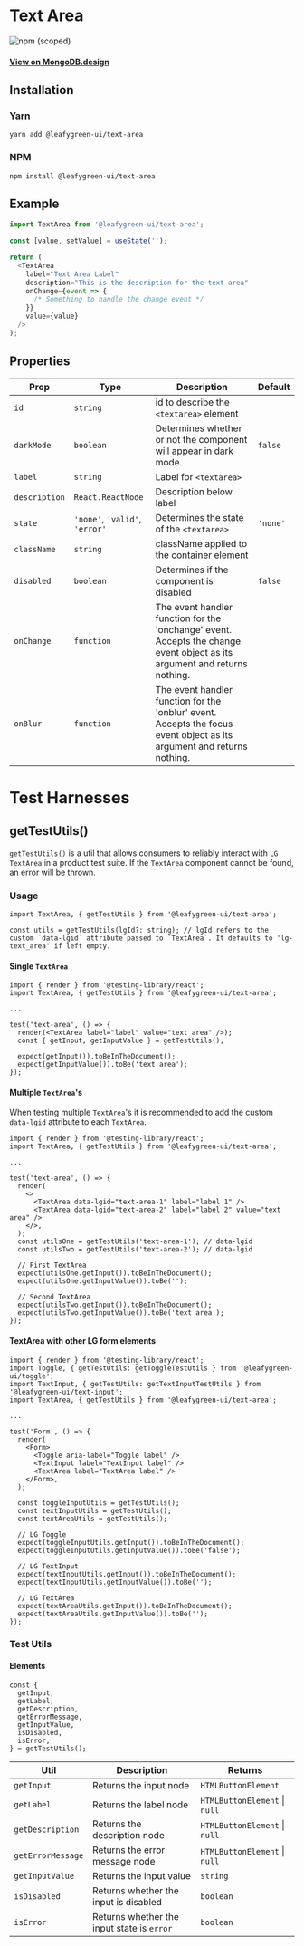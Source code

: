 # Text Area

![npm (scoped)](https://img.shields.io/npm/v/@leafygreen-ui/text-area.svg)

#### [View on MongoDB.design](https://www.mongodb.design/component/text-area/example/)

## Installation

### Yarn

```shell
yarn add @leafygreen-ui/text-area
```

### NPM

```shell
npm install @leafygreen-ui/text-area
```

## Example

```js
import TextArea from '@leafygreen-ui/text-area';

const [value, setValue] = useState('');

return (
  <TextArea
    label="Text Area Label"
    description="This is the description for the text area"
    onChange={event => {
      /* Something to handle the change event */
    }}
    value={value}
  />
);
```

## Properties

| Prop          | Type                           | Description                                                                                                               | Default  |
| ------------- | ------------------------------ | ------------------------------------------------------------------------------------------------------------------------- | -------- |
| `id`          | `string`                       | id to describe the `<textarea>` element                                                                                   |          |
| `darkMode`    | `boolean`                      | Determines whether or not the component will appear in dark mode.                                                         | `false`  |
| `label`       | `string`                       | Label for `<textarea>`                                                                                                    |          |
| `description` | `React.ReactNode`              | Description below label                                                                                                   |          |
| `state`       | `'none'`, `'valid'`, `'error'` | Determines the state of the `<textarea>`                                                                                  | `'none'` |
| `className`   | `string`                       | className applied to the container element                                                                                |          |
| `disabled`    | `boolean`                      | Determines if the component is disabled                                                                                   | `false`  |
| `onChange`    | `function`                     | The event handler function for the 'onchange' event. Accepts the change event object as its argument and returns nothing. |          |
| `onBlur`      | `function`                     | The event handler function for the 'onblur' event. Accepts the focus event object as its argument and returns nothing.    |          |

# Test Harnesses

## getTestUtils()

`getTestUtils()` is a util that allows consumers to reliably interact with `LG TextArea` in a product test suite. If the `TextArea` component cannot be found, an error will be thrown.

### Usage

```tsx
import TextArea, { getTestUtils } from '@leafygreen-ui/text-area';

const utils = getTestUtils(lgId?: string); // lgId refers to the custom `data-lgid` attribute passed to `TextArea`. It defaults to 'lg-text_area' if left empty.
```

#### Single `TextArea`

```tsx
import { render } from '@testing-library/react';
import TextArea, { getTestUtils } from '@leafygreen-ui/text-area';

...

test('text-area', () => {
  render(<TextArea label="label" value="text area" />);
  const { getInput, getInputValue } = getTestUtils();

  expect(getInput()).toBeInTheDocument();
  expect(getInputValue()).toBe('text area');
});
```

#### Multiple `TextArea`'s

When testing multiple `TextArea`'s it is recommended to add the custom `data-lgid` attribute to each `TextArea`.

```tsx
import { render } from '@testing-library/react';
import TextArea, { getTestUtils } from '@leafygreen-ui/text-area';

...

test('text-area', () => {
  render(
    <>
      <TextArea data-lgid="text-area-1" label="label 1" />
      <TextArea data-lgid="text-area-2" label="label 2" value="text area" />
    </>,
  );
  const utilsOne = getTestUtils('text-area-1'); // data-lgid
  const utilsTwo = getTestUtils('text-area-2'); // data-lgid

  // First TextArea
  expect(utilsOne.getInput()).toBeInTheDocument();
  expect(utilsOne.getInputValue()).toBe('');

  // Second TextArea
  expect(utilsTwo.getInput()).toBeInTheDocument();
  expect(utilsTwo.getInputValue()).toBe('text area');
});
```

#### TextArea with other LG form elements

```tsx
import { render } from '@testing-library/react';
import Toggle, { getTestUtils: getToggleTestUtils } from '@leafygreen-ui/toggle';
import TextInput, { getTestUtils: getTextInputTestUtils } from '@leafygreen-ui/text-input';
import TextArea, { getTestUtils } from '@leafygreen-ui/text-area';

...

test('Form', () => {
  render(
    <Form>
      <Toggle aria-label="Toggle label" />
      <TextInput label="TextInput label" />
      <TextArea label="TextArea label" />
    </Form>,
  );

  const toggleInputUtils = getTestUtils();
  const textInputUtils = getTestUtils();
  const textAreaUtils = getTestUtils();

  // LG Toggle
  expect(toggleInputUtils.getInput()).toBeInTheDocument();
  expect(toggleInputUtils.getInputValue()).toBe('false');

  // LG TextInput
  expect(textInputUtils.getInput()).toBeInTheDocument();
  expect(textInputUtils.getInputValue()).toBe('');

  // LG TextArea
  expect(textAreaUtils.getInput()).toBeInTheDocument();
  expect(textAreaUtils.getInputValue()).toBe('');
});
```

### Test Utils

#### Elements

```tsx
const {
  getInput,
  getLabel,
  getDescription,
  getErrorMessage,
  getInputValue,
  isDisabled,
  isError,
} = getTestUtils();
```

| Util              | Description                                | Returns                       |
| ----------------- | ------------------------------------------ | ----------------------------- |
| `getInput`        | Returns the input node                     | `HTMLButtonElement`           |
| `getLabel`        | Returns the label node                     | `HTMLButtonElement` \| `null` |
| `getDescription`  | Returns the description node               | `HTMLButtonElement` \| `null` |
| `getErrorMessage` | Returns the error message node             | `HTMLButtonElement` \| `null` |
| `getInputValue`   | Returns the input value                    | `string`                      |
| `isDisabled`      | Returns whether the input is disabled      | `boolean`                     |
| `isError`         | Returns whether the input state is `error` | `boolean`                     |
